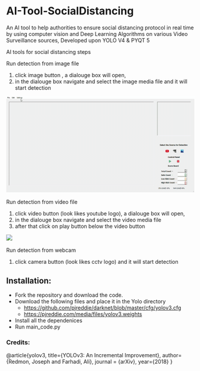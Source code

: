 # AI-Tool-SocialDistancing

An AI tool to help authorities to ensure social distancing protocol in real time by using computer vision and Deep Learning Algorithms on various Video Surveillance sources, Developed upon YOLO V4 \& PYQT 5


AI tools for social distancing steps

Run detection from image file 
1. click image button , a dialouge box will open,
2. in the dialouge box navigate and select the image media file and it will start detection

![](img.gif)


Run detection from video file 
1. click video button (look likes youtube logo), a dialouge box will open,
2. in the dialouge box navigate and select the video media file
3. after that click on play button below the video button

![](vid.gif)

Run detection from webcam
1. click camera button (look likes cctv logo) and it will start detection


## Installation:
* Fork the repository and download the code.
* Download the following files and place it in the Yolo directory
   - https://github.com/pjreddie/darknet/blob/master/cfg/yolov3.cfg
   - https://pjreddie.com/media/files/yolov3.weights
* Install all the dependenices
* Run main_code.py

### Credits:

@article{yolov3,
  title={YOLOv3: An Incremental Improvement},
  author={Redmon, Joseph and Farhadi, Ali},
  journal = {arXiv},
  year={2018}
}
